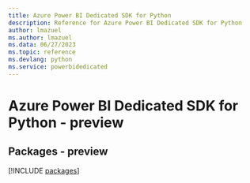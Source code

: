 ```yaml
---
title: Azure Power BI Dedicated SDK for Python
description: Reference for Azure Power BI Dedicated SDK for Python
author: lmazuel
ms.author: lmazuel
ms.data: 06/27/2023
ms.topic: reference
ms.devlang: python
ms.service: powerbidedicated
---
```

# Azure Power BI Dedicated SDK for Python - preview
## Packages - preview
[!INCLUDE [packages](power-bi-dedicated-index.md)]